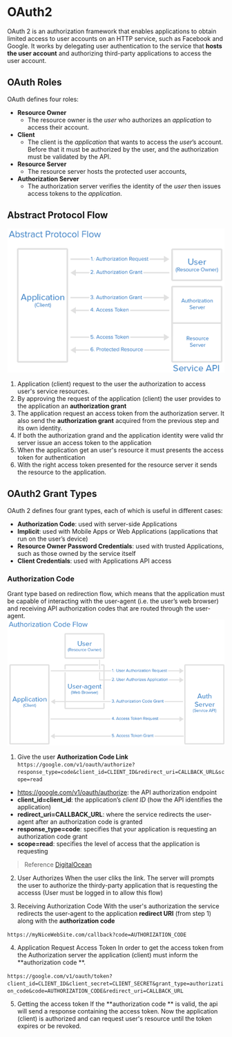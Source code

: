 # OAuth2
OAuth 2 is an authorization framework that enables applications to obtain limited access to user accounts on an HTTP service, such as Facebook and Google. It works by delegating user authentication to the service that **hosts the user account** and authorizing third-party applications to access the user account.

## OAuth Roles

OAuth defines four roles:

-   **Resource Owner**
	- The resource owner is the _user_ who authorizes an _application_ to access their account.
-   **Client**
	- The client is the _application_ that wants to access the _user_’s account. Before that it must be authorized by the user, and the authorization must be validated by the API.
-   **Resource Server**
	- The resource server hosts the protected user accounts,
-   **Authorization Server**
	-	The authorization server verifies the identity of the _user_ then issues access tokens to the _application_.


## Abstract Protocol Flow
![Abstract Protocol Flow](abstractFlowOAhtu2.png)
1. Application (client) request to the user the authorization to access user's service resources.
2. By approving the request of the application (client) the user provides to the application an **authorization grant**
3. The application request an access token from the authorization server. It also send the **authorization grant** acquired from the previous step and its own identity.
4. If both the authorization grand and the application identity were valid thr server issue an access token to the application
5. When the application get an user's resource it must presents the access token for authentication
6. With the right access token presented for the resource server it sends the resource to the application.

## OAuth2 Grant Types
OAuth 2 defines four grant types, each of which is useful in different cases:
-   **Authorization Code**: used with server-side Applications
-   **Implicit**: used with Mobile Apps or Web Applications (applications that run on the user’s device)
-   **Resource Owner Password Credentials**: used with trusted Applications, such as those owned by the service itself
-   **Client Credentials**: used with Applications API access

### Authorization Code
Grant type based on redirection flow, which means that the application must be capable of interacting with the user-agent (i.e. the user’s web browser) and receiving API authorization codes that are routed through the user-agent.
![Abstract Protocol Flow](authCodeFlowOAuth2.png)

1. Give the user **Authorization Code Link**
`https://google.com/v1/oauth/authorize?response_type=code&client_id=CLIENT_ID&redirect_uri=CALLBACK_URL&scope=read`

* https://google.com/v1/oauth/authorize: the API authorization endpoint
* **client_id=client_id**: the application’s _client ID_ (how the API identifies the application)
* **redirect_uri=CALLBACK_URL**: where the service redirects the user-agent after an authorization code is granted
* **response_type=code**: specifies that your application is requesting an authorization code grant
* **scope=read**: specifies the level of access that the application is requesting
> Reference [DigitalOcean](https://www.digitalocean.com/community/tutorials/an-introduction-to-oauth-2)

2. User Authorizes
When the user cliks the link. The server will prompts the user to authorize the thirdy-party application that is requesting the accesss (User must be logged in to allow this flow)

3. Receiving Authorization Code
With the user's authorization the service redirects the user-agent to the application **redirect URI** (from step 1) along with the **authorization code**

`https://myNiceWebSite.com/callback?code=AUTHORIZATION_CODE`

4. Application Request Access Token
In order to get the access token from the Authorization server the application (client) must inform the **authorization code **.

`https://google.com/v1/oauth/token?client_id=CLIENT_ID&client_secret=CLIENT_SECRET&grant_type=authorization_code&code=AUTHORIZATION_CODE&redirect_uri=CALLBACK_URL`

5. Getting the access token
If the  **authorization code ** is valid, the api will send a response containing the access token. Now the application (client) is authorized and can request user's resource until the token expires or be revoked.

